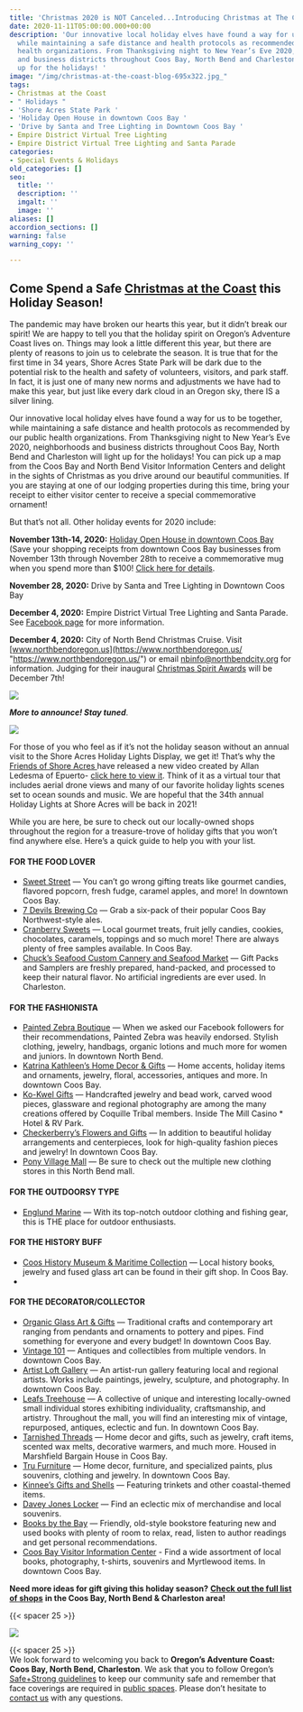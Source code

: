 ```yaml
---
title: 'Christmas 2020 is NOT Canceled...Introducing Christmas at The Coast! '
date: 2020-11-11T05:00:00.000+00:00
description: 'Our innovative local holiday elves have found a way for us to be together,
  while maintaining a safe distance and health protocols as recommended by our public
  health organizations. From Thanksgiving night to New Year’s Eve 2020, neighborhoods
  and business districts throughout Coos Bay, North Bend and Charleston will light
  up for the holidays! '
image: "/img/christmas-at-the-coast-blog-695x322.jpg_"
tags:
- Christmas at the Coast
- " Holidays "
- 'Shore Acres State Park '
- 'Holiday Open House in downtown Coos Bay '
- 'Drive by Santa and Tree Lighting in Downtown Coos Bay '
- Empire District Virtual Tree Lighting
- Empire District Virtual Tree Lighting and Santa Parade
categories:
- Special Events & Holidays
old_categories: []
seo:
  title: ''
  description: ''
  imgalt: ''
  image: ''
aliases: []
accordion_sections: []
warning: false
warning_copy: ''

---
```

## Come Spend a Safe [Christmas at the Coast](https://www.oregonsadventurecoast.com/event/christmas-at-the-coast/) this Holiday Season!

The pandemic may have broken our hearts this year, but it didn’t break our spirit! We are happy to tell you that the holiday spirit on Oregon’s Adventure Coast lives on. Things may look a little different this year, but there are plenty of reasons to join us to celebrate the season. It is true that for the first time in 34 years, Shore Acres State Park will be dark due to the potential risk to the health and safety of volunteers, visitors, and park staff. In fact, it is just one of many new norms and adjustments we have had to make this year, but just like every dark cloud in an Oregon sky, there IS a silver lining.

Our innovative local holiday elves have found a way for us to be together, while maintaining a safe distance and health protocols as recommended by our public health organizations. From Thanksgiving night to New Year’s Eve 2020, neighborhoods and business districts throughout Coos Bay, North Bend and Charleston will light up for the holidays! You can pick up a map from the Coos Bay and North Bend Visitor Information Centers and delight in the sights of Christmas as you drive around our beautiful communities. If you are staying at one of our lodging properties during this time, bring your receipt to either visitor center to receive a special commemorative ornament!

But that’s not all. Other holiday events for 2020 include:

**November 13th-14, 2020:** [Holiday Open House in downtown Coos Bay](https://www.facebook.com/events/710242702942595) (Save your shopping receipts from downtown Coos Bay businesses from November 13th through November 28th to receive a commemorative mug when you spend more than $100! [Click here for details](https://www.oregonsadventurecoast.com/event/christmas-at-the-coast/).

**November 28, 2020:** Drive by Santa and Tree Lighting in Downtown Coos Bay

**December 4, 2020:** Empire District Virtual Tree Lighting and Santa Parade. See [Facebook page](https://www.facebook.com/Community-Coalition-of-Empire-CCE-110984147408194) for more information.

**December 4, 2020:** City of North Bend Christmas Cruise. Visit [www.northbendoregon.us](https://www.northbendoregon.us/ "https://www.northbendoregon.us/") or email [nbinfo@northbendcity.org](mailto:nbinfo@northbendcity.org) for information. Judging for their inaugural [Christmas Spirit Awards](https://www.northbendoregon.us/infocenter/page/inaugural-christmas-spirit-awards) will be December 7th!

![](/img/draft-nb-christmas-cruise.png)

**_More to announce! Stay tuned_**.

![](/img/holidays-oregon-s-adventure-coast-blog-695x322-jpg.png)

For those of you who feel as if it’s not the holiday season without an annual visit to the Shore Acres Holiday Lights Display, we get it! That’s why the [Friends of Shore Acres ](https://shoreacres.net/about-us/about-friends-of-shore-acres-inc/)have released a new video created by Allan Ledesma of Epuerto- [click here to view it](https://www.oregonsadventurecoast.com/event/christmas-at-the-coast/). Think of it as a virtual tour that includes aerial drone views and many of our favorite holiday lights scenes set to ocean sounds and music. We are hopeful that the 34th annual Holiday Lights at Shore Acres will be back in 2021!

While you are here, be sure to check out our locally-owned shops throughout the region for a treasure-trove of holiday gifts that you won’t find anywhere else. Here’s a quick guide to help you with your list.

#### FOR THE FOOD LOVER

* [Sweet Street](https://www.facebook.com/sweetstreetcoosbay/) — You can’t go wrong gifting treats like gourmet candies, flavored popcorn, fresh fudge, caramel apples, and more! In downtown Coos Bay.
* [7 Devils Brewing Co](https://www.7devilsbrewery.com/) — Grab a six-pack of their popular Coos Bay Northwest-style ales.
* [Cranberry Sweets](https://cranberrysweets.com/) — Local gourmet treats, fruit jelly candies, cookies, chocolates, caramels, toppings and so much more! There are always plenty of free samples available. In Coos Bay.
* [Chuck’s Seafood Custom Cannery and Seafood Market](https://www.chucksseafood.com/) — Gift Packs and Samplers are freshly prepared, hand-packed, and processed to keep their natural flavor. No artificial ingredients are ever used. In Charleston.

#### FOR THE FASHIONISTA

* [Painted Zebra Boutique](https://www.facebook.com/paintedzebraboutique/) — When we asked our Facebook followers for their recommendations, Painted Zebra was heavily endorsed. Stylish clothing, jewelry, handbags, organic lotions and much more for women and juniors. In downtown North Bend.
* [Katrina Kathleen’s Home Decor & Gifts](https://www.facebook.com/katrinakathleens/?rf=212911775714072) — Home accents, holiday items and ornaments, jewelry, floral, accessories, antiques and more. In downtown Coos Bay.
* [Ko-Kwel Gifts](https://www.themillcasino.com/accommodations/ko-kwel-gifts/) — Handcrafted jewelry and bead work, carved wood pieces, glassware and regional photography are among the many creations offered by Coquille Tribal members. Inside The Mill Casino * Hotel & RV Park.
* [Checkerberry’s Flowers and Gifts](https://checkerberrys.com/) — In addition to beautiful holiday arrangements and centerpieces, look for high-quality fashion pieces and jewelry! In downtown Coos Bay.
* [Pony Village Mall](https://ponyvm.com/) — Be sure to check out the multiple new clothing stores in this North Bend mall.

#### FOR THE OUTDOORSY TYPE

* [Englund Marine](http://www.englundmarine.com/) — With its top-notch outdoor clothing and fishing gear, this is THE place for outdoor enthusiasts.

#### FOR THE HISTORY BUFF

* [Coos History Museum & Maritime Collection](https://cooshistory.org/museum-store/) — Local history books, jewelry and fused glass art can be found in their gift shop. In Coos Bay.
* 

#### FOR THE DECORATOR/COLLECTOR

* [Organic Glass Art & Gifts](https://www.facebook.com/organicglassart/) — Traditional crafts and contemporary art ranging from pendants and ornaments to pottery and pipes. Find something for everyone and every budget! In downtown Coos Bay.
* [Vintage 101](https://www.facebook.com/atVintage101) — Antiques and collectibles from multiple vendors. In downtown Coos Bay.
* [Artist Loft Gallery](https://www.theartistloftgallery.com/) — An artist-run gallery featuring local and regional artists. Works include paintings, jewelry, sculpture, and photography. In downtown Coos Bay.
* [Leafs Treehouse](https://www.facebook.com/TreehouseMall) — A collective of unique and interesting locally-owned small individual stores exhibiting individuality, craftsmanship, and artistry. Throughout the mall, you will find an interesting mix of vintage, repurposed, antiques, eclectic and fun. In downtown Coos Bay.
* [Tarnished Threads](https://www.facebook.com/TarnishedThreads) — Home decor and gifts, such as jewelry, craft items, scented wax melts, decorative warmers, and much more. Housed in Marshfield Bargain House in Coos Bay.
* [Tru Furniture](https://www.trufurnitureco.com/) — Home decor, furniture, and specialized paints, plus souvenirs, clothing and jewelry. In downtown Coos Bay.
* [Kinnee’s Gifts and Shells](http://www.yelp.com/biz/kinnees-giftsn-shells-coos-bay) — Featuring trinkets and other coastal-themed items.
* [Davey Jones Locker](https://www.facebook.com/Davey-Jones-Locker-275312836004/) — Find an eclectic mix of merchandise and local souvenirs.
* [Books by the Bay](https://www.facebook.com/Books-By-The-Bay-232314893488700/) — Friendly, old-style bookstore featuring new and used books with plenty of room to relax, read, listen to author readings and get personal recommendations.
* [Coos Bay Visitor Information Center](https://www.facebook.com/Coos-Bay-Visitor-Center-120976481286195) - Find a wide assortment of local books, photography, t-shirts, souvenirs and Myrtlewood items. In downtown Coos Bay.

**Need more ideas for gift giving this holiday season?** [**Check out the full list of shops**](https://www.oregonsadventurecoast.com/shopping/) **in the Coos Bay, North Bend & Charleston area!**

{{< spacer 25 >}}

![](/img/wear-a-mask-oregon-s-adventure-coast.png)

{{< spacer 25 >}}  
We look forward to welcoming you back to **Oregon’s Adventure Coast: Coos Bay, North Bend, Charleston**. We ask that you to follow Oregon’s [Safe+Strong guidelines](https://coronavirus.oregon.gov/Pages/default.aspx#:\~:text=Oregonians%20must%20come%20together%20to,once%20it's%20available%20to%20you) to keep our community safe and remember that face coverings are required in [public spaces](https://sharedsystems.dhsoha.state.or.us/DHSForms/Served/le2288K.pdf). Please don’t hesitate to [contact us](https://www.oregonsadventurecoast.com/contact/) with any questions.